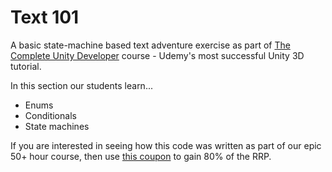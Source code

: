 # Text 101
A basic state-machine based text adventure exercise as part of [The Complete Unity Developer](https://www.udemy.com/unitycourse/?couponCode=GitHubDiscount) course - Udemy's most successful Unity 3D tutorial.

In this section our students learn...

+ Enums
+ Conditionals
+ State machines

If you are interested in seeing how this code was written as part of our epic 50+ hour course, then use [this coupon](https://www.udemy.com/unitycourse/?couponCode=GitHubDiscount) to gain 80% of the RRP.
